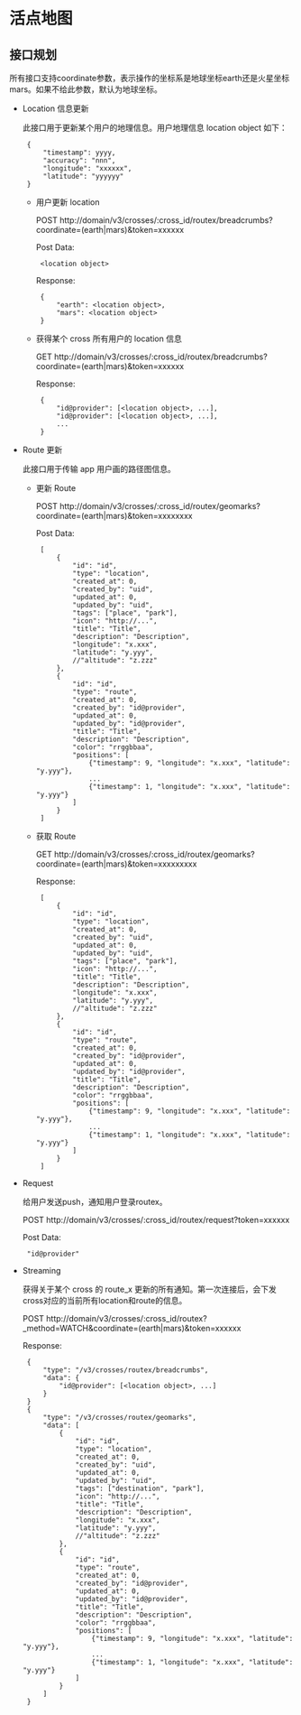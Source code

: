 # 活点地图

## 接口规划

所有接口支持coordinate参数，表示操作的坐标系是地球坐标earth还是火星坐标mars。如果不给此参数，默认为地球坐标。

 - Location 信息更新

    此接口用于更新某个用户的地理信息。用户地理信息 location object 如下：

        {
            "timestamp": yyyy,
            "accuracy": "nnn",
            "longitude": "xxxxxx",
            "latitude": "yyyyyy"
        }

     - 用户更新 location

        POST http://domain/v3/crosses/:cross\_id/routex/breadcrumbs?coordinate=(earth|mars)&token=xxxxxx

        Post Data:

            <location object>

        Response:

            {
                "earth": <location object>,
                "mars": <location object>
            }

     - 获得某个 cross 所有用户的 location 信息

        GET http://domain/v3/crosses/:cross\_id/routex/breadcrumbs?coordinate=(earth|mars)&token=xxxxxx

        Response:

            {
                "id@provider": [<location object>, ...],
                "id@provider": [<location object>, ...],
                ...
            }

 - Route 更新

    此接口用于传输 app 用户画的路径图信息。

     - 更新 Route

        POST http://domain/v3/crosses/:cross\_id/routex/geomarks?coordinate=(earth|mars)&token=xxxxxxxx

        Post Data:

            [
                {
                    "id": "id",
                    "type": "location",
                    "created_at": 0,
                    "created_by": "uid",
                    "updated_at": 0,
                    "updated_by": "uid",
                    "tags": ["place", "park"],
                    "icon": "http://...",
                    "title": "Title",
                    "description": "Description",
                    "longitude": "x.xxx",
                    "latitude": "y.yyy",
                    //"altitude": "z.zzz"
                },
                {
                    "id": "id",
                    "type": "route",
                    "created_at": 0,
                    "created_by": "id@provider",
                    "updated_at": 0,
                    "updated_by": "id@provider",
                    "title": "Title",
                    "description": "Description",
                    "color": "rrggbbaa",
                    "positions": [
                        {"timestamp": 9, "longitude": "x.xxx", "latitude": "y.yyy"},
                        ...
                        {"timestamp": 1, "longitude": "x.xxx", "latitude": "y.yyy"}
                    ]
                }
            ]

     - 获取 Route

        GET http://domain/v3/crosses/:cross\_id/routex/geomarks?coordinate=(earth|mars)&token=xxxxxxxxx

        Response:

            [
                {
                    "id": "id",
                    "type": "location",
                    "created_at": 0,
                    "created_by": "uid",
                    "updated_at": 0,
                    "updated_by": "uid",
                    "tags": ["place", "park"],
                    "icon": "http://...",
                    "title": "Title",
                    "description": "Description",
                    "longitude": "x.xxx",
                    "latitude": "y.yyy",
                    //"altitude": "z.zzz"
                },
                {
                    "id": "id",
                    "type": "route",
                    "created_at": 0,
                    "created_by": "id@provider",
                    "updated_at": 0,
                    "updated_by": "id@provider",
                    "title": "Title",
                    "description": "Description",
                    "color": "rrggbbaa",
                    "positions": [
                        {"timestamp": 9, "longitude": "x.xxx", "latitude": "y.yyy"},
                        ...
                        {"timestamp": 1, "longitude": "x.xxx", "latitude": "y.yyy"}
                    ]
                }
            ]

 - Request

    给用户发送push，通知用户登录routex。

    POST http://domain/v3/crosses/:cross\_id/routex/request?token=xxxxxx

    Post Data:

        "id@provider"

 - Streaming
 
    获得关于某个 cross 的 route_x 更新的所有通知。第一次连接后，会下发cross对应的当前所有location和route的信息。

    POST http://domain/v3/crosses/:cross\_id/routex?\_method=WATCH&coordinate=(earth|mars)&token=xxxxxx

    Response:

        {
            "type": "/v3/crosses/routex/breadcrumbs",
            "data": {
                "id@provider": [<location object>, ...]
            }
        }
        {
            "type": "/v3/crosses/routex/geomarks",
            "data": [
                {
                    "id": "id",
                    "type": "location",
                    "created_at": 0,
                    "created_by": "uid",
                    "updated_at": 0,
                    "updated_by": "uid",
                    "tags": ["destination", "park"],
                    "icon": "http://...",
                    "title": "Title",
                    "description": "Description",
                    "longitude": "x.xxx",
                    "latitude": "y.yyy",
                    //"altitude": "z.zzz"
                },
                {
                    "id": "id",
                    "type": "route",
                    "created_at": 0,
                    "created_by": "id@provider",
                    "updated_at": 0,
                    "updated_by": "id@provider",
                    "title": "Title",
                    "description": "Description",
                    "color": "rrggbbaa",
                    "positions": [
                        {"timestamp": 9, "longitude": "x.xxx", "latitude": "y.yyy"},
                        ...
                        {"timestamp": 1, "longitude": "x.xxx", "latitude": "y.yyy"}
                    ]
                }
            ]
        }
